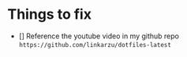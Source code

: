 # Things to fix

- [] Reference the youtube video in my github repo
  `https://github.com/linkarzu/dotfiles-latest`
